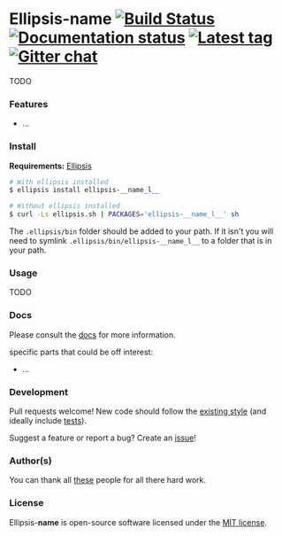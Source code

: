 # Ellipsis-__name__ [![Build Status][travis-image]][travis-url] [![Documentation status][docs-image]][docs-url] [![Latest tag][tag-image]][tag-url] [![Gitter chat][gitter-image]][gitter-url]

TODO

### Features
- ...

### Install

**Requirements:** [Ellipsis][ellipsis]

```bash
# With ellipsis installed
$ ellipsis install ellipsis-__name_l__

# Without ellipsis installed
$ curl -Ls ellipsis.sh | PACKAGES='ellipsis-__name_l__' sh
```

The `.ellipsis/bin` folder should be added to your path. If it isn't you will
need to symlink `.ellipsis/bin/ellipsis-__name_l__` to a folder that is in your path.

### Usage

TODO

### Docs
Please consult the [docs][docs-url] for more information.

specific parts that could be off interest:
- ...

### Development
Pull requests welcome! New code should follow the [existing style][style-guide]
(and ideally include [tests][bats]).

Suggest a feature or report a bug? Create an [issue][issues]!

### Author(s)
You can thank all [these][contributors] people for all there hard work.

### License
Ellipsis-__name__ is open-source software licensed under the [MIT license][mit-license].

[travis-image]: https://img.shields.io/travis/ellipsis/ellipsis-__name_l__.svg
[travis-url]:   https://travis-ci.org/ellipsis/ellipsis-__name_l__
[docs-image]:   https://readthedocs.org/projects/ellipsis-__name_l__/badge/?version=master
[docs-url]:     http://ellipsis-__name_l__.readthedocs.org/en/master
[tag-image]:    https://img.shields.io/github/tag/ellipsis/ellipsis-__name_l__.svg
[tag-url]:      https://github.com/ellipsis/ellipsis-__name_l__/tags
[gitter-image]: https://badges.gitter.im/ellipsis/ellipsis.svg
[gitter-url]:   https://gitter.im/ellipsis/ellipsis

[ellipsis]:     https://github.com/ellipsis/ellipsis

[style-guide]:  https://google-styleguide.googlecode.com/svn/trunk/shell.xml
[bats]:         https://github.com/sstephenson/bats
[issues]:       http://github.com/ellipsis/ellipsis-__name_l__/issues

[contributors]: https://github.com/ellipsis/ellipsis-__name_l__/graphs/contributors
[mit-license]:  http://opensource.org/licenses/MIT
